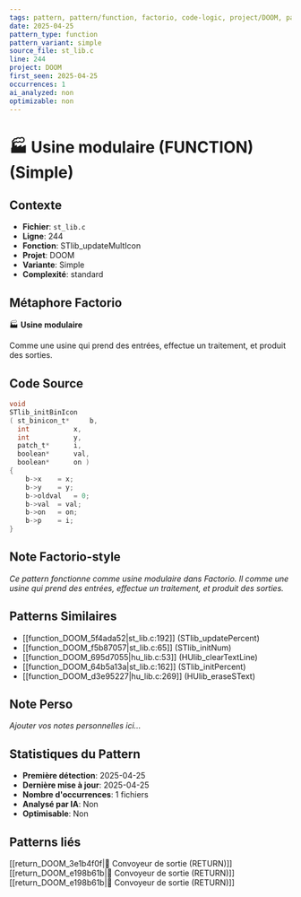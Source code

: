 ```yaml
---
tags: pattern, pattern/function, factorio, code-logic, project/DOOM, pattern/variant/simple
date: 2025-04-25
pattern_type: function
pattern_variant: simple
source_file: st_lib.c
line: 244
project: DOOM
first_seen: 2025-04-25
occurrences: 1
ai_analyzed: non
optimizable: non
---
```


# 🏭 Usine modulaire (FUNCTION) (Simple)

## Contexte
- **Fichier**: `st_lib.c`
- **Ligne**: 244
- **Fonction**: STlib_updateMultIcon
- **Projet**: DOOM
- **Variante**: Simple
- **Complexité**: standard

## Métaphore Factorio
🏭 **Usine modulaire**

Comme une usine qui prend des entrées, effectue un traitement, et produit des sorties.

## Code Source
```c
void
STlib_initBinIcon
( st_binicon_t*		b,
  int			x,
  int			y,
  patch_t*		i,
  boolean*		val,
  boolean*		on )
{
    b->x	= x;
    b->y	= y;
    b->oldval	= 0;
    b->val	= val;
    b->on	= on;
    b->p	= i;
}
```

## Note Factorio-style
*Ce pattern fonctionne comme usine modulaire dans Factorio. Il comme une usine qui prend des entrées, effectue un traitement, et produit des sorties.*

## Patterns Similaires
- [[function_DOOM_5f4ada52|st_lib.c:192]] (STlib_updatePercent)
- [[function_DOOM_f5b87057|st_lib.c:65]] (STlib_initNum)
- [[function_DOOM_695d7055|hu_lib.c:53]] (HUlib_clearTextLine)
- [[function_DOOM_64b5a13a|st_lib.c:162]] (STlib_initPercent)
- [[function_DOOM_d3e95227|hu_lib.c:269]] (HUlib_eraseSText)

## Note Perso
*Ajouter vos notes personnelles ici...*

## Statistiques du Pattern
- **Première détection**: 2025-04-25
- **Dernière mise à jour**: 2025-04-25
- **Nombre d'occurrences**: 1 fichiers
- **Analysé par IA**: Non
- **Optimisable**: Non

## Patterns liés
[[return_DOOM_3e1b4f0f|🚚 Convoyeur de sortie (RETURN)]]
[[return_DOOM_e198b61b|🚚 Convoyeur de sortie (RETURN)]]
[[return_DOOM_e198b61b|🚚 Convoyeur de sortie (RETURN)]]
